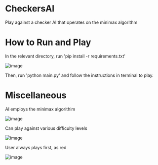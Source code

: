 # CheckersAI
Play against a checker AI that operates on the minimax algorithm

# How to Run and Play
In the relevant directory, run 'pip install -r requirements.txt' 

![image](https://user-images.githubusercontent.com/87445117/171236254-9347e390-d7b8-434c-ab45-35451120624c.png)

Then, run 'python main.py' and follow the instructions in terminal to play. 

# Miscellaneous

AI employs the minimax algorithim 

![image](https://user-images.githubusercontent.com/87445117/171236704-3d1df4f8-e3ee-4377-9e54-f0377f91861d.png)


Can play against various difficulty levels

![image](https://user-images.githubusercontent.com/87445117/171236552-5fbb9386-c778-439c-9b5f-7ef850d282ff.png)
 
User always plays first, as red 

![image](https://user-images.githubusercontent.com/87445117/171236821-196fa747-6bd9-42f5-9a83-11f223a05d5b.png)
